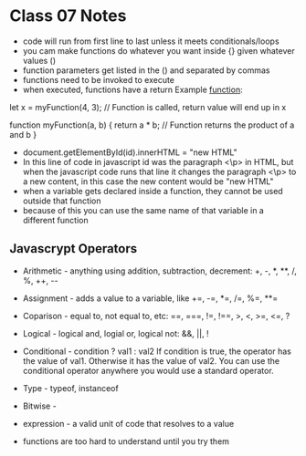 # Class 07 Notes

- code will run from first line to last unless it meets conditionals/loops
- you cam make functions do whatever you want inside {} given whatever values ()
- function parameters get listed in the () and separated by commas
- functions need to be invoked to execute
- when executed, functions have a return
Example [function](https://www.w3schools.com/js/js_functions.asp):

let x = myFunction(4, 3);   // Function is called, return value will end up in x

function myFunction(a, b) {
  return a * b;             // Function returns the product of a and b
}

- document.getElementById(id).innerHTML = "new HTML"
- In this line of code in javascript id was the paragraph <\p> in HTML, but when the javascript code runs that line it changes the paragraph <\p> to a new content, in this case the new content would be "new HTML"
- when a variable gets declared inside a function, they cannot be used outside that function
- because of this you can use the same name of that variable in a different function

## Javascrypt Operators

- Arithmetic - anything using addition, subtraction, decrement: +, -, *, **, /, %, ++, --
- Assignment - adds a value to a variable, like +=, -=, *=, /=, %=, **=
- Coparison - equal to, not equal to, etc: ==, ===, !=, !==, >, <, >=, <=, ?
- Logical - logical and, logial or, logical not: &&, \|\|, !
- Conditional - condition ? val1 : val2
If condition is true, the operator has the value of val1. Otherwise it has the value of val2. You can use the conditional operator anywhere you would use a standard operator.
- Type - typeof, instanceof
- Bitwise -

- expression - a valid unit of code that resolves to a value
- functions are too hard to understand until you try them
